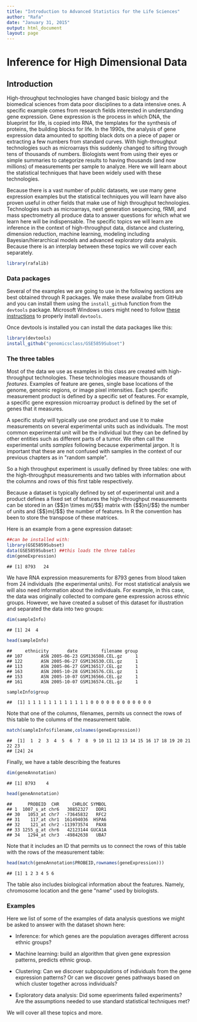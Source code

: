 ```yaml
---
title: "Introduction to Advanced Statistics for the Life Sciences"
author: "Rafa"
date: "January 31, 2015"
output: html_document
layout: page
---
```




# Inference for High Dimensional Data

## Introduction

High-throughput technologies have changed basic biology and the biomedical sciences from data poor disciplines to a data intensive ones. A specific example comes from research fields interested in understanding gene expression. Gene expression is the process in which DNA, the blueprint for life, is copied into RNA, the templates for the synthesis of proteins, the building blocks for life.  In the 1990s, the analysis of gene expression data amounted to spotting black dots on a piece of paper or extracting a few numbers from standard curves. With high-throughput technologies such as microarrays this suddenly changed to sifting through tens of thousands of numbers. Biologists went from using their eyes or simple summaries to categorize results to having thousands (and now millions) of measurements per sample to analyze. Here we will learn about the statistical techniques that have been widely used with these technologies.

Because there is a vast number of public datasets, we use many gene expression examples but the statistical techniques you will learn have also proven useful in other fields that make use of high throughput technologies. Technologies such as microarrays, next generation sequencing, fRMI, and mass spectrometry all produce data to answer questions for which what we learn here will be indispensable. The specific topics we will learn are inference in the context of high-throughput data, distance and clustering, dimension reduction, machine learning, modeling including Bayesian/hierarchical models and advanced exploratory data analysis. Because there is an interplay between these topics we will cover each separately. 


```r
library(rafalib)
```

<a name="threetables"></a>



### Data packages
Several of the  examples we are going to use in the following sections are best obtained through R packages. We make these availabe from GitHub and you can install them using the `install_github` function from the `devtools` package. Microsoft Windows users might need to follow [these instructions](https://github.com/genomicsclass/windows) to properly install `devtools`. 

Once devtools is installed you can install the data packages like this:


```r
library(devtools)
install_github("genomicsclass/GSE5859Subset")
```

### The three tables

Most of the data we use as examples in this class are created with high-throughput technologies. These technologies measure thousands of _features_. Examples of feature are genes, single base locations of the genome, genomic regions, or image pixel intensities. Each specific measurement product is defined by a specific set of features. 
For example, a specific gene expression microarray product is defined by the set of genes that it measures. 

A specific study will typically use one product and use it to make measurements on several experimental units such as individuals. The most common experimental unit will be the individual but  they can be defined by other entities such as different parts of a tumor. We often call the experimental units _samples_ following because experimental jargon. It is important that these are not confused with samples in the context of our previous chapters as in "random sample". 

So a high throughput experiment is usually defined by three tables: one with the high-throughput measurements and two tables with information about the columns and rows of this first table respectively.

Because a dataset is typically defined by set of experimental unit and a product  defines a fixed set of features the high-throughput measurements can be stored in an {$$}n \times m{/$$} matrix with {$$}n{/$$} the number of units and {$$}m{/$$} the number of features. In R the convention has been to store the transpose of these matrices. 

Here is an example from a gene expression dataset:


```r
##can be installed with:
library(GSE5859Subset)
data(GSE5859Subset) ##this loads the three tables
dim(geneExpression)
```

```
## [1] 8793   24
```

We have RNA expression measurements for 8793 genes from blood taken from 24 individuals (the experimental units). For most statistical analysis we will also need information about the individuals. For example, in this case, the data was originally collected to compare gene expression across ethnic groups. However, we have created a subset of this dataset for illustration and separated the data into two groups:



```r
dim(sampleInfo)
```

```
## [1] 24  4
```

```r
head(sampleInfo)
```

```
##     ethnicity       date         filename group
## 107       ASN 2005-06-23 GSM136508.CEL.gz     1
## 122       ASN 2005-06-27 GSM136530.CEL.gz     1
## 113       ASN 2005-06-27 GSM136517.CEL.gz     1
## 163       ASN 2005-10-28 GSM136576.CEL.gz     1
## 153       ASN 2005-10-07 GSM136566.CEL.gz     1
## 161       ASN 2005-10-07 GSM136574.CEL.gz     1
```

```r
sampleInfo$group
```

```
##  [1] 1 1 1 1 1 1 1 1 1 1 1 1 0 0 0 0 0 0 0 0 0 0 0 0
```

Note that one of the columns, filenames, permits us connect the rows of this table to the columns of the measurement table.


```r
match(sampleInfo$filename,colnames(geneExpression))
```

```
##  [1]  1  2  3  4  5  6  7  8  9 10 11 12 13 14 15 16 17 18 19 20 21 22 23
## [24] 24
```


Finally, we have a table describing the features


```r
dim(geneAnnotation)
```

```
## [1] 8793    4
```

```r
head(geneAnnotation)
```

```
##      PROBEID  CHR     CHRLOC SYMBOL
## 1  1007_s_at chr6   30852327   DDR1
## 30   1053_at chr7  -73645832   RFC2
## 31    117_at chr1  161494036  HSPA6
## 32    121_at chr2 -113973574   PAX8
## 33 1255_g_at chr6   42123144 GUCA1A
## 34   1294_at chr3  -49842638   UBA7
```

Note that it includes an ID that permits us to connect the rows of this table with the rows of the measurement table:

```r
head(match(geneAnnotation$PROBEID,rownames(geneExpression)))
```

```
## [1] 1 2 3 4 5 6
```
The table also includes biological information about the features. Namely,  chromosome location and the gene "name" used by biologists.

### Examples

Here we list of some of the examples of data analysis questions we might be asked to answer with the dataset shown here:

* Inference: for which genes are the population averages different across ethnic groups? 

* Machine learning: build an algorithm that given gene expression patterns, predicts ethnic group.

* Clustering: Can we discover subpopulations of individuals from the gene expression patterns? Or can we discover genes pathways based on which cluster together across individuals?

* Exploratory data analysis: Did some epxeriments failed experiments? Are the assumptions needed to use standard statistical techniques met? 

We will cover all these topics and more. 

